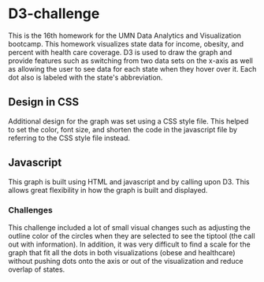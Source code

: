 # D3-challenge
This is the 16th homework for the UMN Data Analytics and Visualization bootcamp. This homework visualizes state data for income, obesity, and percent with health care coverage. D3 is used to draw the graph and provide features such as switching from two data sets on the x-axis as well as allowing the user to see data for each state when they hover over it. Each dot also is labeled with the state's abbreviation.

## Design in CSS
Additional design for the graph was set using a CSS style file. This helped to set the color, font size, and shorten the code in the javascript file by referring to the CSS style file instead.

## Javascript
This graph is built using HTML and javascript and by calling upon D3. This allows great flexibility in how the graph is built and displayed. 

### Challenges
This challenge included a lot of small visual changes such as adjusting the outline color of the circles when they are selected to see the tiptool (the call out with information). In addition, it was very difficult to find a scale for the graph that fit all the dots in both visualizations (obese and healthcare) without pushing dots onto the axis or out of the visualization and reduce overlap of states. 
